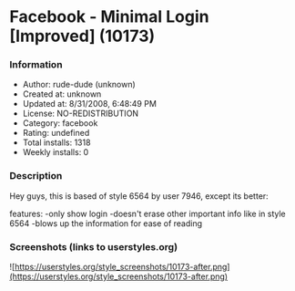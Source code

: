 # Facebook - Minimal Login [Improved] (10173)

### Information
- Author: rude-dude (unknown)
- Created at: unknown
- Updated at: 8/31/2008, 6:48:49 PM
- License: NO-REDISTRIBUTION
- Category: facebook
- Rating: undefined
- Total installs: 1318
- Weekly installs: 0


### Description
Hey guys, this is based of style 6564 by user 7946, except its better:

features: 
-only show login
-doesn't erase other important info like in style 6564
-blows up the information for ease of reading


### Screenshots (links to userstyles.org)
![https://userstyles.org/style_screenshots/10173-after.png](https://userstyles.org/style_screenshots/10173-after.png)


